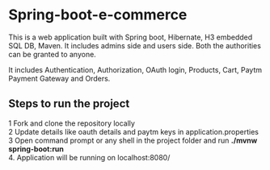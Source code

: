 # Spring-boot-e-commerce

This is a web application built with Spring boot, Hibernate, H3 embedded SQL DB, Maven.
It includes admins side and users side. Both the authorities can be granted to anyone.

It includes Authentication, Authorization, OAuth login, Products, Cart, Paytm Payment Gateway and Orders.

## Steps to run the project
1 Fork and clone the repository locally </br>
2 Update details like oauth details and paytm keys in application.properties </br>
3 Open command prompt or any shell in the project folder and run **./mvnw spring-boot:run** </br>
4. Application will be running on localhost:8080/  </br>
